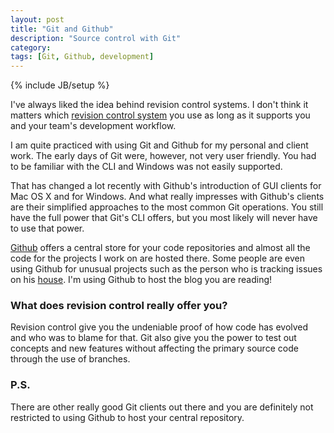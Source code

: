 ```yaml
---
layout: post
title: "Git and Github"
description: "Source control with Git"
category: 
tags: [Git, Github, development]
---
```

{% include JB/setup %}

I've always liked the idea behind revision control systems. I don't think it matters which [revision control system](http://en.wikipedia.org/wiki/Revision_control) you use as long as it supports you and your team's development workflow.

I am quite practiced with using Git and Github for my personal and client work. The early days of Git were, however, not very user friendly. You had to be familiar with the CLI and Windows was not easily supported. 

That has changed a lot recently with Github's introduction of GUI clients for Mac OS X and for Windows. And what really impresses with Github's clients are their simplified approaches to the most common Git operations. You still have the full power that Git's CLI offers, but you most likely will never have to use that power.

[Github](https://github.com) offers a central store for your code repositories and almost all the code for the projects I work on are hosted there. Some people are even using Github for unusual projects such as the person who is tracking issues on his [house](https://github.com/frabcus/house). I'm using Github to host the blog you are reading!

### What does revision control really offer you?

Revision control give you the undeniable proof of how code has evolved and who was to blame for that. Git also give you the power to test out concepts and new features without affecting the primary source code through the use of branches.

### P.S.

There are other really good Git clients out there and you are definitely not restricted to using Github to host your central repository.